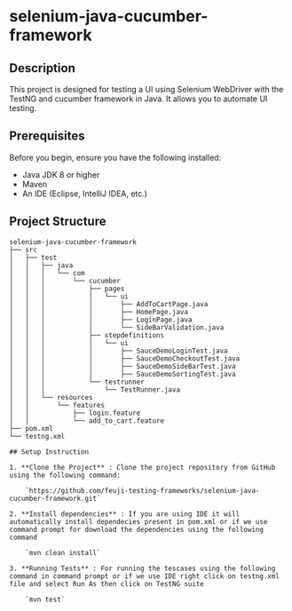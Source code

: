 # selenium-java-cucumber-framework

## Description

This project is designed for testing a UI using Selenium WebDriver with the TestNG and cucumber framework in Java. It allows you to automate UI testing.

## Prerequisites

Before you begin, ensure you have the following installed:

- Java JDK 8 or higher
- Maven
- An IDE (Eclipse, IntelliJ IDEA, etc.)

## Project Structure

```plaintext
selenium-java-cucumber-framework
├── src
│   ├── test
│   │   ├── java
│   │   │   └── com
│   │   │       └── cucumber
│   │   │           ├── pages
│   │   │           │   └── ui
│   │   │           │       ├── AddToCartPage.java
│   │   │           │       ├── HomePage.java
│   │   │           │       ├── LoginPage.java
│   │   │           │       └── SideBarValidation.java
│   │   │           ├── stepdefinitions
│   │   │           │   └── ui
│   │   │           │       ├── SauceDemoLoginTest.java
│   │   │           │       ├── SauceDemoCheckoutTest.java
│   │   │           │       ├── SauceDemoSideBarTest.java
│   │   │           │       ├── SauceDemoSortingTest.java
│   │   │           └── testrunner
│   │   │               └── TestRunner.java
│   │   └── resources
│   │       └── features
│   │           ├── login.feature
│   │           └── add_to_cart.feature
├── pom.xml
└── testng.xml

## Setup Instruction

1. **Clone the Project** : Clone the project repository from GitHub using the following command:

    `https://github.com/feuji-testing-frameworks/selenium-java-cucumber-framework.git`

2. **Install dependencies** : If you are using IDE it will automatically install dependecies present in pom.xml or if we use command prompt for download the dependencies using the following command

    `mvn clean install`

3. **Running Tests** : For running the tescases using the following command in command prompt or if we use IDE right click on testng.xml file and select Run As then click on TestNG suite

    `mvn test`
